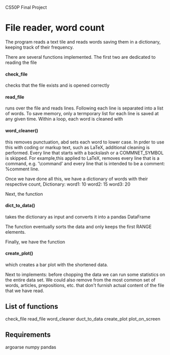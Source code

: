 CS50P Final Project
# File reader, word count

The program reads a text tile and reads words saving them in a dictionary, keeping track of their frequency.

There are several functions implemented.
The first two are dedicated to reading the file
#### check_file
checks that the file exists and is opened correctly
#### read_file
runs over the file and reads lines.
Following each line is separated into a list of words.
To save memory, only a termporary list for each line is saved at any given time.
Within a loop, each word is cleaned with
#### word_cleaner()
this removes punctuation, abd sets each word to lower case.
In prder to use this with coding or markup text, such as LaTeX, additional cleaning is performed. Every line that starts with a backslash or a COMMNET_SYMBOL is skipped.
For example,this applied to LaTeX, removes every line that is a command, e.g. '\command' and every line that is intended to be a comment: %comment line.

Once we have done all this, we have a dictionary of words with their respective count,
Dictionary:
word1: 10
word2: 15
word3: 20

Next, the function 
#### dict_to_data()
takes the dictionary as input and converts it into a pandas DataFrame

The function eventually sorts the data and only keeps the first RANGE elements.

Finally, we have the function
#### create_plot()
which creates a bar plot with the shortened data.

Next to implements:
before chopping the data we can run some statistics on the entire data set.
We could also remove from the most common set of words, articles, prepositions, etc. that don't furnish actual content of the file that we have read.


## List of functions
check_file
read_file
word_cleaner
duct_to_data
create_plot
plot_on_screen

## Requirements
argoarse
numpy
pandas